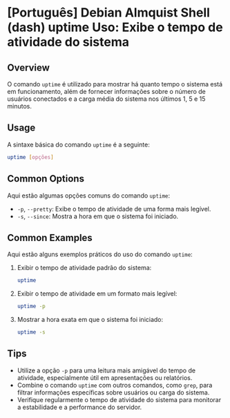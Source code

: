 # [Português] Debian Almquist Shell (dash) uptime Uso: Exibe o tempo de atividade do sistema

## Overview
O comando `uptime` é utilizado para mostrar há quanto tempo o sistema está em funcionamento, além de fornecer informações sobre o número de usuários conectados e a carga média do sistema nos últimos 1, 5 e 15 minutos.

## Usage
A sintaxe básica do comando `uptime` é a seguinte:

```bash
uptime [opções]
```

## Common Options
Aqui estão algumas opções comuns do comando `uptime`:

- `-p`, `--pretty`: Exibe o tempo de atividade de uma forma mais legível.
- `-s`, `--since`: Mostra a hora em que o sistema foi iniciado.

## Common Examples
Aqui estão alguns exemplos práticos do uso do comando `uptime`:

1. Exibir o tempo de atividade padrão do sistema:
   ```bash
   uptime
   ```

2. Exibir o tempo de atividade em um formato mais legível:
   ```bash
   uptime -p
   ```

3. Mostrar a hora exata em que o sistema foi iniciado:
   ```bash
   uptime -s
   ```

## Tips
- Utilize a opção `-p` para uma leitura mais amigável do tempo de atividade, especialmente útil em apresentações ou relatórios.
- Combine o comando `uptime` com outros comandos, como `grep`, para filtrar informações específicas sobre usuários ou carga do sistema.
- Verifique regularmente o tempo de atividade do sistema para monitorar a estabilidade e a performance do servidor.